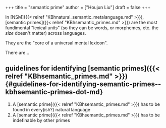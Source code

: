 +++
title = "semantic prime"
author = ["Houjun Liu"]
draft = false
+++

In [NSM]({{< relref "KBhnatural_semantic_metalanguage.md" >}}), [semantic primes]({{< relref "KBhsemantic_primes.md" >}}) are the most fundimental "lexical units" (so they can be words, or morphemes, etc. the _size_ doesn't matter) across languages.

They are the "core of a universal mental lexicon".

There are...


## guidelines for identifying [semantic primes]({{< relref "KBhsemantic_primes.md" >}}) {#guidelines-for-identifying-semantic-primes--kbhsemantic-primes-dot-md}

1.  A [semantic prime]({{< relref "KBhsemantic_primes.md" >}}) has to be found in every(ish?) natural language
2.  A [semantic prime]({{< relref "KBhsemantic_primes.md" >}}) has to be indefinable by other primes